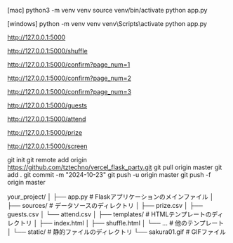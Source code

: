 [mac]
python3 -m venv venv
source venv/bin/activate
python app.py

[windows]
python -m venv venv
venv\Scripts\activate
python app.py



http://127.0.0.1:5000

http://127.0.0.1:5000/shuffle

http://127.0.0.1:5000/confirm?page_num=1

http://127.0.0.1:5000/confirm?page_num=2

http://127.0.0.1:5000/confirm?page_num=3

http://127.0.0.1:5000/guests

http://127.0.0.1:5000/attend

http://127.0.0.1:5000/prize

http://127.0.0.1:5000/screen


git init
git remote add origin https://github.com/tztechno/vercel_flask_party.git
git pull origin master 
git add .
git commit -m "2024-10-23"
git push -u origin master
git push -f origin master


your_project/
│
├── app.py                   # Flaskアプリケーションのメインファイル
│
├── sources/                 # データソースのディレクトリ
│   ├── prize.csv
│   ├── guests.csv
│   └── attend.csv
│
├── templates/               # HTMLテンプレートのディレクトリ
│   ├── index.html
│   ├── shuffle.html
│   └── ...                  # 他のテンプレート
│
└── static/                  # 静的ファイルのディレクトリ
    └── sakura01.gif         # GIFファイル
